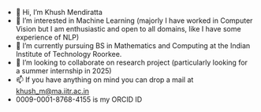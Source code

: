 - 👋 Hi, I’m Khush Mendiratta
- 👀 I’m interested in Machine Learning (majorly I have worked in Computer Vision but I am enthusiastic and open to all domains, like I have some experience of NLP)
- 🌱 I’m currently pursuing BS in Mathematics and Computing at the Indian Institute of Technology Roorkee.
- 💞️ I’m looking to collaborate on research project (particularly looking for a summer internship in 2025)
- 📫 If you have anything on mind you can drop a mail at khush_m@ma.iitr.ac.in
- 0009-0001-8768-4155 is my ORCID ID

<!---
khush622/khush622 is a ✨ special ✨ repository because its `README.md` (this file) appears on your GitHub profile.
You can click the Preview link to take a look at your changes.
--->
